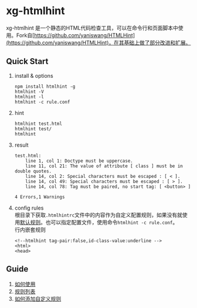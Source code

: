 # xg-htmlhint

xg-htmlhint 是一个静态的HTML代码检查工具，可以在命令行和页面脚本中使用。Fork自[https://github.com/yaniswang/HTMLHint](https://github.com/yaniswang/HTMLHint)，在其基础上做了部分改进和扩展。  

## Quick Start
1. install & options

	```
	npm install htmlhint -g
	htmlhint -V
	htmlhint -l
	htmlhint -c rule.conf
	```
2. hint
	
	```
	htmlhint test.html
	htmlhint test/
	htmlhint 
	```
3. result

	```
	test.html:
    	line 1, col 1: Doctype must be uppercase.
    	line 11, col 21: The value of attribute [ class ] must be in double quotes.
		line 14, col 2: Special characters must be escaped : [ < ].
    	line 14, col 49: Special characters must be escaped : [ > ].
    	line 14, col 78: Tag must be paired, no start tag: [ <button> ]

	4 Errors,1 Warnings
	```
4. config rules  
	根目录下获取`.htmlhintrc`文件中的内容作为自定义配置规则，如果没有就使用[默认规则](https://github.com/yangjiyuan/xg-htmlhint/wiki/Rules#default-rules)。也可以指定配置文件，使用命令`htmlhint -c rule.conf`。  
	行内嵌套规则
	
	```
	<!--htmlhint tag-pair:false,id-class-value:underline -->
	<html>
	<head>
	``` 
	
## Guide
1. [如何使用](https://github.com/yangjiyuan/xg-htmlhint/wiki/Usage)
2. [规则列表](https://github.com/yangjiyuan/xg-htmlhint/wiki/Rules)
3. [如何添加自定义规则](https://github.com/yangjiyuan/xg-htmlhint/wiki/Developer-Guide)

  
